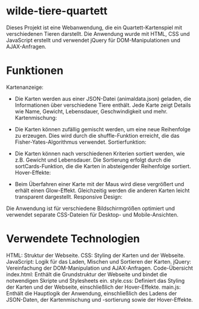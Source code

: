 # wilde-tiere-quartett

Dieses Projekt ist eine Webanwendung, die ein Quartett-Kartenspiel mit verschiedenen Tieren darstellt. Die Anwendung wurde mit HTML, CSS und JavaScript erstellt und verwendet jQuery für DOM-Manipulationen und AJAX-Anfragen.

# Funktionen

Kartenanzeige:

- Die Karten werden aus einer JSON-Datei (animaldata.json) geladen, die Informationen über verschiedene Tiere enthält.
Jede Karte zeigt Details wie Name, Gewicht, Lebensdauer, Geschwindigkeit und mehr.
Kartenmischung:

- Die Karten können zufällig gemischt werden, um eine neue Reihenfolge zu erzeugen.
Dies wird durch die shuffle-Funktion erreicht, die das Fisher-Yates-Algorithmus verwendet.
Sortierfunktion:

- Die Karten können nach verschiedenen Kriterien sortiert werden, wie z.B. Gewicht und Lebensdauer.
Die Sortierung erfolgt durch die sortCards-Funktion, die die Karten in absteigender Reihenfolge sortiert.
Hover-Effekte:

- Beim Überfahren einer Karte mit der Maus wird diese vergrößert und erhält einen Glow-Effekt.
Gleichzeitig werden die anderen Karten leicht transparent dargestellt.
Responsive Design:

Die Anwendung ist für verschiedene Bildschirmgrößen optimiert und verwendet separate CSS-Dateien für Desktop- und Mobile-Ansichten.

# Verwendete Technologien

HTML: Struktur der Webseite.
CSS: Styling der Karten und der Webseite.
JavaScript: Logik für das Laden, Mischen und Sortieren der Karten.
jQuery: Vereinfachung der DOM-Manipulation und AJAX-Anfragen.
Code-Übersicht
index.html: Enthält die Grundstruktur der Webseite und bindet die notwendigen Skripte und Stylesheets ein.
style.css: Definiert das Styling der Karten und der Webseite, einschließlich der Hover-Effekte.
main.js: Enthält die Hauptlogik der Anwendung, einschließlich des Ladens der JSON-Daten, der Kartenmischung und -sortierung sowie der Hover-Effekte.
